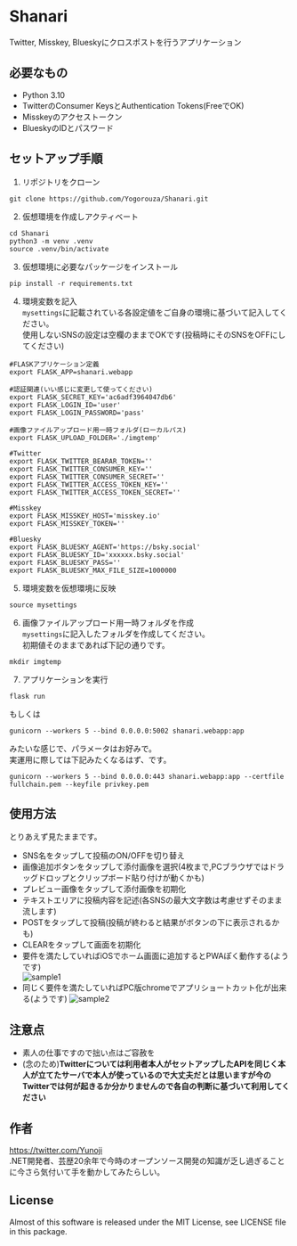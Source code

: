 # Shanari

Twitter, Misskey, Blueskyにクロスポストを行うアプリケーション

## 必要なもの

- Python 3.10
- TwitterのConsumer KeysとAuthentication Tokens(FreeでOK)
- Misskeyのアクセストークン
- BlueskyのIDとパスワード

## セットアップ手順

1. リポジトリをクローン
```
git clone https://github.com/Yogorouza/Shanari.git
```

2. 仮想環境を作成しアクティベート
```
cd Shanari
python3 -m venv .venv
source .venv/bin/activate
```

3. 仮想環境に必要なパッケージをインストール
```
pip install -r requirements.txt
```

4. 環境変数を記入  
`mysettings`に記載されている各設定値をご自身の環境に基づいて記入してください。  
使用しないSNSの設定は空欄のままでOKです(投稿時にそのSNSをOFFにしてください)
```
#FLASKアプリケーション定義
export FLASK_APP=shanari.webapp

#認証関連(いい感じに変更して使ってください)
export FLASK_SECRET_KEY='ac6adf3964047db6'
export FLASK_LOGIN_ID='user'
export FLASK_LOGIN_PASSWORD='pass'

#画像ファイルアップロード用一時フォルダ(ローカルパス)
export FLASK_UPLOAD_FOLDER='./imgtemp'

#Twitter
export FLASK_TWITTER_BEARAR_TOKEN=''
export FLASK_TWITTER_CONSUMER_KEY=''
export FLASK_TWITTER_CONSUMER_SECRET=''
export FLASK_TWITTER_ACCESS_TOKEN_KEY=''
export FLASK_TWITTER_ACCESS_TOKEN_SECRET=''

#Misskey
export FLASK_MISSKEY_HOST='misskey.io'
export FLASK_MISSKEY_TOKEN=''

#Bluesky
export FLASK_BLUESKY_AGENT='https://bsky.social'
export FLASK_BLUESKY_ID='xxxxxx.bsky.social'
export FLASK_BLUESKY_PASS=''
export FLASK_BLUESKY_MAX_FILE_SIZE=1000000
```

5. 環境変数を仮想環境に反映
```
source mysettings
```

6. 画像ファイルアップロード用一時フォルダを作成  
`mysettings`に記入したフォルダを作成してください。  
初期値そのままであれば下記の通りです。  
```
mkdir imgtemp
```

7. アプリケーションを実行
```
flask run
```
もしくは  
```
gunicorn --workers 5 --bind 0.0.0.0:5002 shanari.webapp:app
```
みたいな感じで、パラメータはお好みで。  
実運用に際しては下記みたくなるはず、です。  
```
gunicorn --workers 5 --bind 0.0.0.0:443 shanari.webapp:app --certfile fullchain.pem --keyfile privkey.pem
```

## 使用方法
とりあえず見たままです。  
- SNS名をタップして投稿のON/OFFを切り替え  
- 画像追加ボタンをタップして添付画像を選択(4枚まで,PCブラウザではドラッグドロップとクリップボード貼り付けが動くかも)  
- プレビュー画像をタップして添付画像を初期化  
- テキストエリアに投稿内容を記述(各SNSの最大文字数は考慮せずそのまま流します)  
- POSTをタップして投稿(投稿が終わると結果がボタンの下に表示されるかも)  
- CLEARをタップして画面を初期化  
- 要件を満たしていればiOSでホーム画面に追加するとPWAぽく動作する(ようです)  
![sample1](https://github.com/Yogorouza/Shanari/assets/31218595/064973e3-5dc7-4895-9617-e09995fcbc19)
- 同じく要件を満たしていればPC版chromeでアプリショートカット化が出来る(ようです)
![sample2](https://github.com/Yogorouza/Shanari/assets/31218595/741db2e1-a7a9-4dec-acb8-ec224568762a)

## 注意点
- 素人の仕事ですので拙い点はご容赦を
- (念のため)__Twitterについては利用者本人がセットアップしたAPIを同じく本人が立てたサーバで本人が使っているので大丈夫だとは思いますが今のTwitterでは何が起きるか分かりませんので各自の判断に基づいて利用してください__

## 作者
https://twitter.com/Yunoji  
.NET開発者、芸歴20余年で今時のオープンソース開発の知識が乏し過ぎることに今さら気付いて手を動かしてみたらしい。  

## License
Almost of this software is released under the MIT License, see LICENSE file in this package.  
